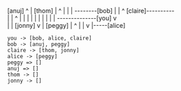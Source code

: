 


[anuj]
  ^
  |                         [thom]
  |                           ^
  |                           |
  | --------[bob]             |
  |           ^            [claire]----------   
  |           |               ^             |
  |           |               |             |
  |           |               |             |
  |           --------------[you]           v  
  |           |                          [jonny] 
  v           |
[peggy]       |
    ^         |
    |         v
    |-----[alice]

    you -> [bob, alice, claire]
    bob -> [anuj, peggy]
    claire -> [thom, jonny]
    alice -> [peggy]
    peggy => []
    anuj => []
    thom -> []
    jonny -> []
